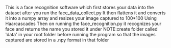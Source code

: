 This is a face recognition software which first stores your data into the dataset after you run the face_data_collect.py 
It then flattens it and converts it into a numpy array and resizes your image captured to 100*100
Using Haarcascades 
Then on running the face_recognition.py it recognizes your face and returns the name you stored it under
NOTE:create folder called 'data' in your root folder before running the program so that the images captured are stored in a .npy format in that folder
